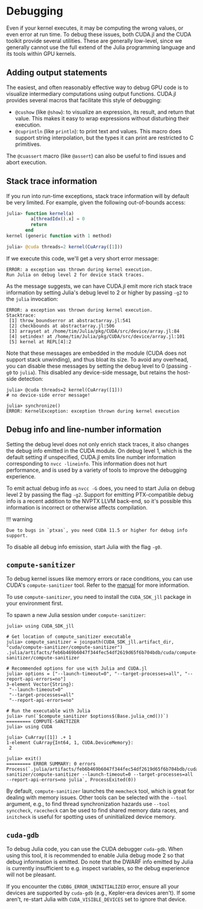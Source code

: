 # Debugging

Even if your kernel executes, it may be computing the wrong values, or even error at run
time. To debug these issues, both CUDA.jl and the CUDA toolkit provide several utilities.
These are generally low-level, since we generally cannot use the full extend of the Julia
programming language and its tools within GPU kernels.


## Adding output statements

The easiest, and often reasonably effective way to debug GPU code is to visualize
intermediary computations using output functions. CUDA.jl provides several macros that
facilitate this style of debugging:

- `@cushow` (like `@show`): to visualize an expression, its result, and return that value.
  This makes it easy to wrap expressions without disturbing their execution.
- `@cuprintln` (like `println`): to print text and values. This macro does support string
  interpolation, but the types it can print are restricted to C primitives.

The `@cuassert` macro (like `@assert`) can also be useful to find issues and abort execution.


## Stack trace information

If you run into run-time exceptions, stack trace information will by default be very
limited. For example, given the following out-of-bounds access:

```julia
julia> function kernel(a)
         a[threadIdx().x] = 0
         return
       end
kernel (generic function with 1 method)

julia> @cuda threads=2 kernel(CuArray([1]))
```

If we execute this code, we'll get a very short error message:

```
ERROR: a exception was thrown during kernel execution.
Run Julia on debug level 2 for device stack traces.
```

As the message suggests, we can have CUDA.jl emit more rich stack trace information by
setting Julia's debug level to 2 or higher by passing `-g2` to the `julia` invocation:

```
ERROR: a exception was thrown during kernel execution.
Stacktrace:
 [1] throw_boundserror at abstractarray.jl:541
 [2] checkbounds at abstractarray.jl:506
 [3] arrayset at /home/tim/Julia/pkg/CUDA/src/device/array.jl:84
 [4] setindex! at /home/tim/Julia/pkg/CUDA/src/device/array.jl:101
 [5] kernel at REPL[4]:2
```

Note that these messages are embedded in the module (CUDA does not support stack unwinding),
and thus bloat its size. To avoid any overhead, you can disable these messages by setting
the debug level to 0 (passing `-g0` to `julia`). This disabled any device-side message, but
retains the host-side detection:

```
julia> @cuda threads=2 kernel(CuArray([1]))
# no device-side error message!

julia> synchronize()
ERROR: KernelException: exception thrown during kernel execution
```


## Debug info and line-number information

Setting the debug level does not only enrich stack traces, it also changes the debug info
emitted in the CUDA module. On debug level 1, which is the default setting if unspecified,
CUDA.jl emits line number information corresponding to `nvcc -lineinfo`. This information
does not hurt performance, and is used by a variety of tools to improve the debugging
experience.

To emit actual debug info as `nvcc -G` does, you need to start Julia on debug level 2 by
passing the flag `-g2`. Support for emitting PTX-compatible debug info is a recent addition
to the NVPTX LLVM back-end, so it's possible this information is incorrect or otherwise
affects compilation.

!!! warning

    Due to bugs in `ptxas`, you need CUDA 11.5 or higher for debug info support.

To disable all debug info emission, start Julia with the flag `-g0`.


## `compute-sanitizer`

To debug kernel issues like memory errors or race conditions, you can use CUDA's `compute-sanitizer` tool. Refer to the [manual](https://docs.nvidia.com/compute-sanitizer/ComputeSanitizer/index.html#using-compute-sanitizer) for more information.

To use `compute-sanitizer`, you need to install the `CUDA_SDK_jll` package in your environment first.

To spawn a new Julia session under `compute-sanitizer`:
```
julia> using CUDA_SDK_jll

# Get location of compute_sanitizer executable
julia> compute_sanitizer = joinpath(CUDA_SDK_jll.artifact_dir, "cuda/compute-sanitizer/compute-sanitizer")
.julia/artifacts/feb6b469b6047f344fec54df2619d65f6b704bdb/cuda/compute-sanitizer/compute-sanitizer

# Recommended options for use with Julia and CUDA.jl
julia> options = ["--launch-timeout=0", "--target-processes=all", "--report-api-errors=no"]
3-element Vector{String}:
 "--launch-timeout=0"
 "--target-processes=all"
 "--report-api-errors=no"

# Run the executable with Julia
julia> run(`$compute_sanitizer $options$(Base.julia_cmd())`)
========= COMPUTE-SANITIZER
julia> using CUDA

julia> CuArray([1]) .+ 1
1-element CuArray{Int64, 1, CUDA.DeviceMemory}:
 2

julia> exit()
========= ERROR SUMMARY: 0 errors
Process(`.julia/artifacts/feb6b469b6047f344fec54df2619d65f6b704bdb/cuda/compute-sanitizer/compute-sanitizer --launch-timeout=0 --target-processes=all --report-api-errors=no julia`, ProcessExited(0))
```

By default, `compute-sanitizer` launches the `memcheck` tool, which is great for dealing with
memory issues. Other tools can be selected with the `--tool` argument, e.g., to find thread
synchronization hazards use `--tool synccheck`, `racecheck` can be used to find shared memory
data races, and `initcheck` is useful for spotting uses of uninitialized device memory.


## `cuda-gdb`

To debug Julia code, you can use the CUDA debugger `cuda-gdb`. When using this tool, it is
recommended to enable Julia debug mode 2 so that debug information is emitted. Do note that
the DWARF info emitted by Julia is currently insufficient to e.g. inspect variables, so the
debug experience will not be pleasant.

If you encounter the `CUDBG_ERROR_UNINITIALIZED` error, ensure all your devices are
supported by `cuda-gdb` (e.g., Kepler-era devices aren't). If some aren't, re-start Julia
with `CUDA_VISIBLE_DEVICES` set to ignore that device.
